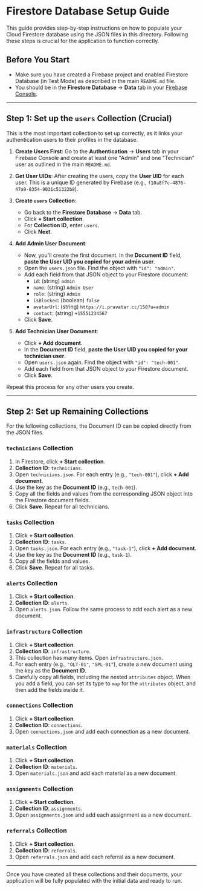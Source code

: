 # Firestore Database Setup Guide

This guide provides step-by-step instructions on how to populate your Cloud Firestore database using the JSON files in this directory. Following these steps is crucial for the application to function correctly.

## Before You Start

- Make sure you have created a Firebase project and enabled Firestore Database (in Test Mode) as described in the main `README.md` file.
- You should be in the **Firestore Database** -> **Data** tab in your [Firebase Console](https://console.firebase.google.com/).

---

## Step 1: Set up the `users` Collection (Crucial)

This is the most important collection to set up correctly, as it links your authentication users to their profiles in the database.

1.  **Create Users First**: Go to the **Authentication** -> **Users** tab in your Firebase Console and create at least one "Admin" and one "Technician" user as outlined in the main `README.md`.
2.  **Get User UIDs**: After creating the users, copy the **User UID** for each user. This is a unique ID generated by Firebase (e.g., `f10a8f7c-4876-47a9-8354-9031c51322b8`).
3.  **Create `users` Collection**:
    *   Go back to the **Firestore Database** -> **Data** tab.
    *   Click **+ Start collection**.
    *   For **Collection ID**, enter `users`.
    *   Click **Next**.

4.  **Add Admin User Document**:
    *   Now, you'll create the first document. In the **Document ID** field, **paste the User UID you copied for your admin user**.
    *   Open the `users.json` file. Find the object with `"id": "admin"`.
    *   Add each field from that JSON object to your Firestore document:
        -   `id`: (string) `admin`
        -   `name`: (string) `Admin User`
        -   `role`: (string) `Admin`
        -   `isBlocked`: (boolean) `false`
        -   `avatarUrl`: (string) `https://i.pravatar.cc/150?u=admin`
        -   `contact`: (string) `+15551234567`
    *   Click **Save**.

5.  **Add Technician User Document**:
    *   Click **+ Add document**.
    *   In the **Document ID** field, **paste the User UID you copied for your technician user**.
    *   Open `users.json` again. Find the object with `"id": "tech-001"`.
    *   Add each field from that JSON object to your Firestore document.
    *   Click **Save**.

Repeat this process for any other users you create.

---

## Step 2: Set up Remaining Collections

For the following collections, the Document ID can be copied directly from the JSON files.

### `technicians` Collection

1.  In Firestore, click **+ Start collection**.
2.  **Collection ID**: `technicians`.
3.  Open `technicians.json`. For each entry (e.g., `"tech-001"`), click **+ Add document**.
4.  Use the key as the **Document ID** (e.g., `tech-001`).
5.  Copy all the fields and values from the corresponding JSON object into the Firestore document fields.
6.  Click **Save**. Repeat for all technicians.

### `tasks` Collection

1.  Click **+ Start collection**.
2.  **Collection ID**: `tasks`.
3.  Open `tasks.json`. For each entry (e.g., `"task-1"`), click **+ Add document**.
4.  Use the key as the **Document ID** (e.g., `task-1`).
5.  Copy all the fields and values.
6.  Click **Save**. Repeat for all tasks.

### `alerts` Collection

1.  Click **+ Start collection**.
2.  **Collection ID**: `alerts`.
3.  Open `alerts.json`. Follow the same process to add each alert as a new document.

### `infrastructure` Collection

1.  Click **+ Start collection**.
2.  **Collection ID**: `infrastructure`.
3.  This collection has many items. Open `infrastructure.json`.
4.  For each entry (e.g., `"OLT-01"`, `"SPL-01"`), create a new document using the key as the **Document ID**.
5.  Carefully copy all fields, including the nested `attributes` object. When you add a field, you can set its type to `map` for the `attributes` object, and then add the fields inside it.

### `connections` Collection

1.  Click **+ Start collection**.
2.  **Collection ID**: `connections`.
3.  Open `connections.json` and add each connection as a new document.

### `materials` Collection

1.  Click **+ Start collection**.
2.  **Collection ID**: `materials`.
3.  Open `materials.json` and add each material as a new document.

### `assignments` Collection

1.  Click **+ Start collection**.
2.  **Collection ID**: `assignments`.
3.  Open `assignments.json` and add each assignment as a new document.

### `referrals` Collection

1.  Click **+ Start collection**.
2.  **Collection ID**: `referrals`.
3.  Open `referrals.json` and add each referral as a new document.

---

Once you have created all these collections and their documents, your application will be fully populated with the initial data and ready to run.